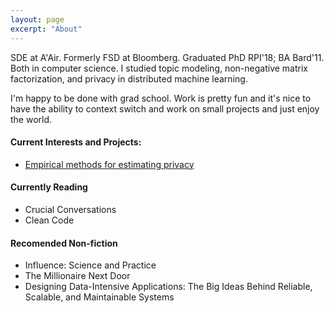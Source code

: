 ```yaml
---
layout: page
excerpt: "About"
---
```


SDE at A'Air. Formerly FSD at Bloomberg. Graduated PhD RPI'18; BA Bard'11. Both in computer science. I studied topic modeling, non-negative matrix factorization, and privacy in distributed machine learning.

I'm happy to be done with grad school. Work is pretty fun and it's nice to have the ability to context switch and work on small projects and just enjoy the world.

#### Current Interests and Projects:
- [Empirical methods for estimating privacy](https://github.com/maksimt/empirical_privacy)

#### Currently Reading
- Crucial Conversations
- Clean Code

#### Recomended Non-fiction
- Influence: Science and Practice
- The Millionaire Next Door
- Designing Data-Intensive Applications: The Big Ideas Behind Reliable, Scalable, and Maintainable Systems